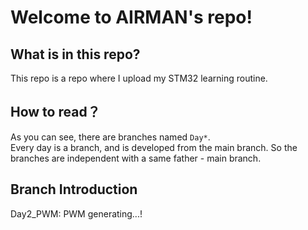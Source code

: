 # Welcome to AIRMAN's repo!

## What is in this repo?
This repo is a repo where I upload my STM32 learning routine.

## How to read？
As you can see, there are branches named `Day*`.  
Every day is a branch, and is developed from the main branch.
So the branches are independent with a same father - main branch.

## Branch Introduction
Day2_PWM: PWM generating...!